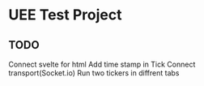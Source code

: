 # UEE Test Project
## TODO
Connect svelte for html
Add time stamp in Tick
Connect transport(Socket.io)
Run two tickers in diffrent tabs